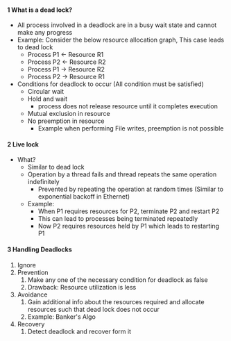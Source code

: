 
#### 1 What is a dead lock?
- All process involved in a deadlock are in a busy wait state and cannot make any progress
- Example: Consider the below resource allocation graph, This case leads to dead lock 
	- Process P1 <- Resource R1
	- Process P2 <- Resource R2
	- Process P1 -> Resource R2
	- Process P2 -> Resource R1
- Conditions for deadlock to occur (All condition must be satisfied)
	- Circular wait
	- Hold and wait
		- process does not release resource until it completes execution
	- Mutual exclusion in resource
	- No preemption in resource
		- Example when performing File writes, preemption is not possible

#### 2 Live lock
- What?
	- Similar to dead lock
	- Operation by a thread fails and thread repeats the same operation indefinitely
		- Prevented by repeating the operation at random times (Similar to exponential backoff in Ethernet)
	- Example: 
		- When P1 requires resources for P2, terminate P2 and restart P2
		- This can lead to processes being terminated repeatedly
		- Now P2 requires resources held by P1 which leads to restarting  P1

#### 3 Handling Deadlocks
1. Ignore
2. Prevention
	1. Make any one of the necessary condition for deadlock as false
	2. Drawback: Resource utilization is less
3. Avoidance
	1. Gain additional info about the resources required and allocate resources such that dead lock does not occur
	2. Example: Banker's Algo
4. Recovery
	1. Detect deadlock and recover form it